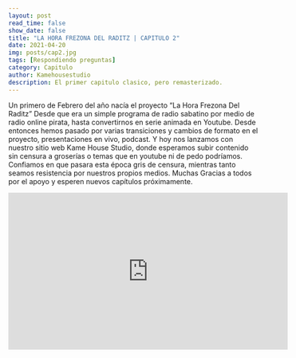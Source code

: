 ```yaml
---
layout: post
read_time: false
show_date: false
title: "LA HORA FREZONA DEL RADITZ | CAPITULO 2"
date: 2021-04-20
img: posts/cap2.jpg
tags: [Respondiendo preguntas]
category: Capitulo
author: Kamehousestudio
description: El primer capitulo clasico, pero remasterizado.
---
```

Un primero de Febrero del año nacía el proyecto “La Hora Frezona Del Raditz”
Desde que era un simple programa de radio sabatino por medio de radio online pirata, hasta convertirnos en serie animada en Youtube.
Desde entonces hemos pasado por varias transiciones y cambios de formato en el proyecto, presentaciones en vivo, podcast. Y hoy nos lanzamos con nuestro sitio web Kame House Studio, donde esperamos subir contenido sin censura a groserías o temas que en youtube ni de pedo podríamos.
Confiamos en que pasara esta época gris de censura, mientras tanto seamos resistencia por nuestros propios medios.
Muchas Gracias a todos por el apoyo y esperen nuevos capítulos próximamente.

<iframe width="560" height="315" src="https://www.pornhub.com/embed/66004492be38b" title="YouTube video player" frameborder="0" allow="accelerometer; autoplay; clipboard-write; encrypted-media; gyroscope; picture-in-picture" allowfullscreen></iframe>


